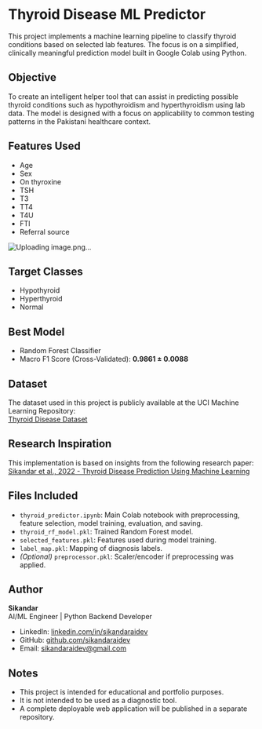 # Thyroid Disease ML Predictor

This project implements a machine learning pipeline to classify thyroid conditions based on selected lab features. The focus is on a simplified, clinically meaningful prediction model built in Google Colab using Python.

## Objective

To create an intelligent helper tool that can assist in predicting possible thyroid conditions such as hypothyroidism and hyperthyroidism using lab data. The model is designed with a focus on applicability to common testing patterns in the Pakistani healthcare context.

## Features Used
- Age
- Sex
- On thyroxine
- TSH
- T3
- TT4
- T4U
- FTI
- Referral source

![Uploading image.png…]()


## Target Classes
- Hypothyroid
- Hyperthyroid
- Normal

## Best Model
- Random Forest Classifier
- Macro F1 Score (Cross-Validated): **0.9861 ± 0.0088**

## Dataset
The dataset used in this project is publicly available at the UCI Machine Learning Repository:  
[Thyroid Disease Dataset](https://archive.ics.uci.edu/dataset/102/thyroid+disease)

## Research Inspiration
This implementation is based on insights from the following research paper:  
[Sikandar et al., 2022 - Thyroid Disease Prediction Using Machine Learning](https://pmc.ncbi.nlm.nih.gov/articles/PMC9405591/#B22-cancers-14-03914)


## Files Included
- `thyroid_predictor.ipynb`: Main Colab notebook with preprocessing, feature selection, model training, evaluation, and saving.
- `thyroid_rf_model.pkl`: Trained Random Forest model.
- `selected_features.pkl`: Features used during model training.
- `label_map.pkl`: Mapping of diagnosis labels.
- *(Optional)* `preprocessor.pkl`: Scaler/encoder if preprocessing was applied.

## Author
**Sikandar**  
AI/ML Engineer | Python Backend Developer
- LinkedIn: [linkedin.com/in/sikandaraidev](https://linkedin.com/in/sikandaraidev)  
- GitHub: [github.com/sikandaraidev](https://github.com/sikandaraidev)  
- Email: sikandaraidev@gmail.com

## Notes
- This project is intended for educational and portfolio purposes.
- It is not intended to be used as a diagnostic tool.
- A complete deployable web application will be published in a separate repository.
